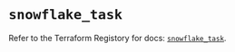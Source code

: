 # `snowflake_task`

Refer to the Terraform Registory for docs: [`snowflake_task`](https://www.terraform.io/docs/providers/snowflake/r/task).
